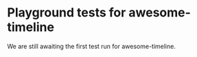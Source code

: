 # Playground tests for awesome-timeline
We are still awaiting the first test run for awesome-timeline.
